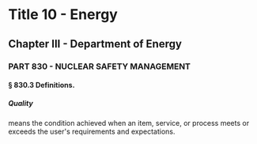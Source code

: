 
# Title 10 - Energy
## Chapter III - Department of Energy
### PART 830 - NUCLEAR SAFETY MANAGEMENT
#### § 830.3 Definitions.
##### Quality

means the condition achieved when an item, service, or process meets or exceeds the user's requirements and expectations.
